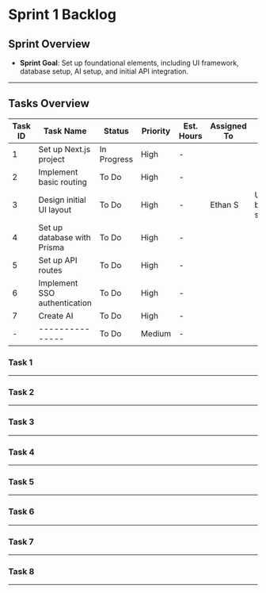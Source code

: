 # Sprint 1 Backlog

## Sprint Overview
- **Sprint Goal**: Set up foundational elements, including UI framework, database setup, AI setup, and initial API integration.

---

## Tasks Overview

| Task ID | Task Name                   | Status       | Priority | Est. Hours | Assigned To | Notes                    |
|---------|-----------------------------|--------------|----------|------------|-------------|--------------------------|
| 1       | Set up Next.js project       | In Progress  | High     | -          |             |                          |
| 2       | Implement basic routing      | To Do        | High     | -          |             |                          |
| 3       | Design initial UI layout     | To Do        | High     | -          | Ethan S     | Use USU branding standards|
| 4       | Set up database with Prisma  | To Do        | High     | -          |             |                          |
| 5       | Set up API routes            | To Do        | High     | -          |             |                          |
| 6       | Implement SSO authentication | To Do        | High     | -          |             |                          |
| 7       | Create AI                    | To Do        | High     | -          |             |                          |
| -       | ---------------              | To Do        | Medium   | -          |             |                          |

### Task 1
----


### Task 2
----


### Task 3
----


### Task 4
----


### Task 5
----


### Task 6
----


### Task 7
----


### Task 8
----